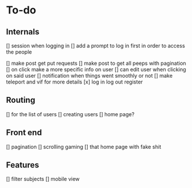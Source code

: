 # To-do

## Internals
[] session when logging in
[] add a prompt to log in first in order to access the people


[] make post get put requests
[] make post to get all peeps with pagination
[] on click make a more specific info on user
[] can edit user when clicking on said user
[] notification when things went smoothly or not
[] make teleport and vif for more details
[x] log in log out register

## Routing

[] for the list of users
[] creating users
[] home page?

## Front end

[] pagination
[] scrolling gaming
[] that home page with fake shit

## Features

[] filter subjects
[] mobile view

